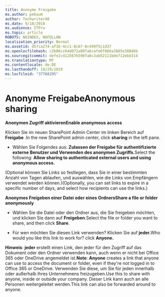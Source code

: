 ```yaml
---
title: Anonyme Freigabe
ms.author: pebaum
author: Techwriter40
ms.date: 9/18/2018
ms.audience: ITPro
ms.topic: article
ROBOTS: NOINDEX, NOFOLLOW
localization_priority: Normal
ms.assetid: d57ca274-af16-4cc1-8c67-8c499f5c1d37
ms.openlocfilehash: c2b06cc64d071a80fa6cafe0f066a3885e388d6b
ms.sourcegitcommit: defe2c412567b596fa8c3ab52111bde712ebb314
ms.translationtype: MT
ms.contentlocale: de-DE
ms.lasthandoff: 10/29/2019
ms.locfileid: "37768295"
---
```

# <a name="anonymous-sharing"></a><span data-ttu-id="340f4-102">Anonyme Freigabe</span><span class="sxs-lookup"><span data-stu-id="340f4-102">Anonymous sharing</span></span>

 <span data-ttu-id="340f4-103">**Anonymen Zugriff aktivieren**</span><span class="sxs-lookup"><span data-stu-id="340f4-103">**Enable anonymous access**</span></span>
  
<span data-ttu-id="340f4-104">Klicken Sie im neuen SharePoint Admin Center im linken Bereich auf **Freigabe** .</span><span class="sxs-lookup"><span data-stu-id="340f4-104">In the new SharePoint admin center, click **sharing** in the left pane.</span></span> 
  
- <span data-ttu-id="340f4-105">Wählen Sie Folgendes aus: **Zulassen der Freigabe für authentifizierte externe Benutzer und Verwenden des anonymen Zugriffs.**</span><span class="sxs-lookup"><span data-stu-id="340f4-105">Select the following: **Allow sharing to authenticated external users and using anonymous access.**</span></span>
  
<span data-ttu-id="340f4-106">(Optional können Sie Links so festlegen, dass Sie in einer bestimmten Anzahl von Tagen ablaufen, und auswählen, wie die Links von Empfängern verwendet werden können.)</span><span class="sxs-lookup"><span data-stu-id="340f4-106">(Optionally, you can set links to expire in a specific number of days, and select how recipients can use the links.)</span></span>
    
 <span data-ttu-id="340f4-107">**Anonymes Freigeben einer Datei oder eines Ordners**</span><span class="sxs-lookup"><span data-stu-id="340f4-107">**Share a file or folder anonymously**</span></span>
  
- <span data-ttu-id="340f4-108">Wählen Sie die Datei oder den Ordner aus, die Sie freigeben möchten, und klicken Sie dann auf **Freigeben**.</span><span class="sxs-lookup"><span data-stu-id="340f4-108">Select the file or folder you want to share, and then click **Share**.</span></span> 
    
- <span data-ttu-id="340f4-109">Für wen möchten Sie diesen Link verwenden? Klicken Sie auf **jeder.**</span><span class="sxs-lookup"><span data-stu-id="340f4-109">Who would you like this link to work for? click **Anyone.**</span></span>
  
 <span data-ttu-id="340f4-110">**Hinweis**: **jeder** erstellt einen Link, den jeder für den Zugriff auf das Dokument oder den Ordner verwenden kann, auch wenn er nicht bei Office 365 oder OneDrive angemeldet ist.</span><span class="sxs-lookup"><span data-stu-id="340f4-110">**Note**: **Anyone** creates a link that anyone can use to access the document or folder, even if they're not logged in to Office 365 or OneDrive.</span></span> <span data-ttu-id="340f4-111">Verwenden Sie diese, um Sie für jeden innerhalb oder außerhalb Ihres Unternehmens freizugeben.</span><span class="sxs-lookup"><span data-stu-id="340f4-111">Use this to share with anyone, inside or outside your company.</span></span> <span data-ttu-id="340f4-112">Dieser Link kann auch an alle Personen weitergeleitet werden.</span><span class="sxs-lookup"><span data-stu-id="340f4-112">This link can also be forwarded around to anyone.</span></span> 
    

